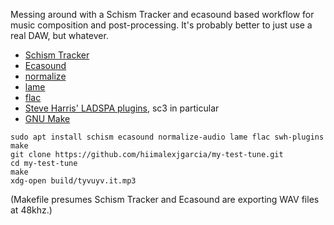 Messing around with a Schism Tracker and ecasound based workflow
for music composition and post-processing. It's probably better to just use a
real DAW, but whatever.

* [Schism Tracker](http://schismtracker.org/)
* [Ecasound](https://ecasound.seul.org/ecasound/)
* [normalize](http://normalize.nongnu.org/)
* [lame](https://lame.sourceforge.io/)
* [flac](https://xiph.org/flac/)
* [Steve Harris' LADSPA plugins](http://plugin.org.uk/), sc3 in particular
* [GNU Make](https://www.gnu.org/software/make/)

```
sudo apt install schism ecasound normalize-audio lame flac swh-plugins make
git clone https://github.com/hiimalexjgarcia/my-test-tune.git
cd my-test-tune
make
xdg-open build/tyvuyv.it.mp3
```

(Makefile presumes Schism Tracker and Ecasound are exporting WAV files at 48khz.)
